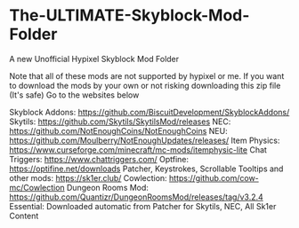 # The-ULTIMATE-Skyblock-Mod-Folder
A new Unofficial Hypixel Skyblock Mod Folder


Note that all of these mods are not supported by hypixel or me. If you want to download the mods by your own or not risking downloading this zip file (It's safe) Go to the websites below

Skyblock Addons: https://github.com/BiscuitDevelopment/SkyblockAddons/
Skytils: https://github.com/Skytils/SkytilsMod/releases
NEC: https://github.com/NotEnoughCoins/NotEnoughCoins
NEU: https://github.com/Moulberry/NotEnoughUpdates/releases/
Item Physics: https://www.curseforge.com/minecraft/mc-mods/itemphysic-lite
Chat Triggers: https://www.chattriggers.com/
Optfine: https://optifine.net/downloads
Patcher, Keystrokes, Scrollable Tooltips and other mods: https://sk1er.club/
Cowlection: https://github.com/cow-mc/Cowlection
Dungeon Rooms Mod: https://github.com/Quantizr/DungeonRoomsMod/releases/tag/v3.2.4
Essential: Downloaded automatic from Patcher for Skytils, NEC, All Sk1er Content
